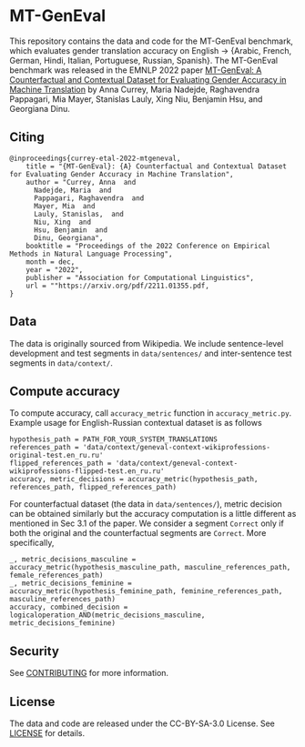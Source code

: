 # MT-GenEval

This repository contains the data and code for the MT-GenEval benchmark, which evaluates gender translation accuracy on English -> {Arabic, French, German, Hindi, Italian, Portuguese, Russian, Spanish}. 
The MT-GenEval benchmark was released in the EMNLP 2022 paper [MT-GenEval: A Counterfactual and Contextual Dataset for Evaluating Gender Accuracy in Machine Translation](https://www.amazon.science/publications/mt-geneval-a-counterfactual-and-contextual-dataset-for-evaluating-gender-accuracy-in-machine-translation) by Anna Currey, Maria Nadejde, Raghavendra Pappagari, Mia Mayer, Stanislas Lauly, Xing Niu, Benjamin Hsu, and Georgiana Dinu.

## Citing
```
@inproceedings{currey-etal-2022-mtgeneval,
    title = "{MT-GenEval}: {A} Counterfactual and Contextual Dataset for Evaluating Gender Accuracy in Machine Translation",
    author = "Currey, Anna  and
      Nadejde, Maria  and
      Pappagari, Raghavendra  and
      Mayer, Mia  and
      Lauly, Stanislas,  and
      Niu, Xing  and
      Hsu, Benjamin  and
      Dinu, Georgiana",
    booktitle = "Proceedings of the 2022 Conference on Empirical Methods in Natural Language Processing",
    month = dec,
    year = "2022",
    publisher = "Association for Computational Linguistics",
    url = ""https://arxiv.org/pdf/2211.01355.pdf,
}
```

## Data
The data is originally sourced from Wikipedia. 
We include sentence-level development and test segments in `data/sentences/` and inter-sentence test segments in `data/context/`. 

## Compute accuracy
To compute accuracy, call `accuracy_metric` function in `accuracy_metric.py`. Example usage for English-Russian contextual dataset is as follows
```
hypothesis_path = PATH_FOR_YOUR_SYSTEM_TRANSLATIONS
references_path = 'data/context/geneval-context-wikiprofessions-original-test.en_ru.ru'
flipped_references_path = 'data/context/geneval-context-wikiprofessions-flipped-test.en_ru.ru'
accuracy, metric_decisions = accuracy_metric(hypothesis_path, references_path, flipped_references_path)
```
For counterfactual dataset (the data in `data/sentences/`), metric decision can be obtained similarly but the accuracy computation is a little different as mentioned in Sec 3.1 of the paper. We consider a segment `Correct` only if both the original and the counterfactual segments are `Correct`. More specifically, 
```
_, metric_decisions_masculine = accuracy_metric(hypothesis_masculine_path, masculine_references_path, female_references_path)
_, metric_decisions_feminine = accuracy_metric(hypothesis_feminine_path, feminine_references_path, masculine_references_path)
accuracy, combined_decision = logicaloperation_AND(metric_decisions_masculine, metric_decisions_feminine)
```



## Security
See [CONTRIBUTING](CONTRIBUTING.md#security-issue-notifications) for more information.

## License
The data and code are released under the CC-BY-SA-3.0 License. See [LICENSE](LICENSE) for details.
